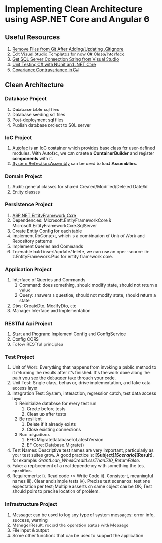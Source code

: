 # Implementing Clean Architecture using ASP.NET Core and Angular 6

## Useful Resources
1. [Remove Files from Git After Adding/Updating .Gitignore](https://eric.blog/2014/05/11/remove-files-from-git-addingupdating-gitignore/)
2. [Edit Visual Studio Templates for new C# Class/Interface](https://stackoverflow.com/questions/2072687/how-do-i-edit-the-visual-studio-templates-for-new-c-sharp-class-interface)
3. [Get SQL Server Connection String from Visual Studio](https://www.codeproject.com/Tips/592675/Get-SQL-Server-Database-Connection-String-Easily-f) 
4. [Unit Testing C# with NUnit and .NET Core](https://docs.microsoft.com/en-us/dotnet/core/testing/unit-testing-with-nunit)
5. [Covariance Contravariance in C#](http://geekswithblogs.net/abhijeetp/archive/2010/01/10/covariance-and-contravariance-in-c-4.0.aspx)

## Clean Architecture

### Database Project
1. Database table sql files
2. Database seeding sql files
3. Post-deployment sql files
4. Publish database project to SQL server

### IoC Project
1. [Autofac](https://autofaccn.readthedocs.io/en/latest/getting-started/index.html) is an IoC container which provides base class for user-defined modules. With Autofac, we can craete a **ContainerBuilder** and register **components** with it.  
2. [System.Reflection.Assembly](https://docs.microsoft.com/en-us/dotnet/api/system.reflection?view=netframework-4.7.2) can be used to load **Assemblies**.

### Domain Project
1. Audit: general classes for shared Created/Modified/Deleted Date/Id
2. Entity classes

### Persistence Project
1. [ASP.NET EntityFramework Core](https://docs.microsoft.com/en-us/ef/core/)
2. Dependencies: Microsoft.EntityFrameworkCore & Microsoft.EntityFrameworkCore.SqlServer
3. Create Entity Config for each table
4. Implement DbContext, which is a combination of Unit of Work and Repository patterns 
5. Implement Queries and Commands
6. To enable buld insert/update/delete, we can use an open-source lib: z.EntityFramework.Plus for entity framework core. 

### Application Project
1. Interface of Queries and Commands
    1. Command: does something, should modify state, should not return a value
    2. Query: answers a question, should not modify state, should return a state
2. Dtos: CreateDto, ModifyDto, etc
3. Manager Interface and Implementation

### RESTful Api Project
1. Start and Program: Implement Config and ConfigService
2. Config CORS
3. Follow RESTful principles

### Test Project
1. Unit of Work: Everything that happens from invoking a public method to it returning the results after it's finished. It's the work done along the path you see the debugger take through your code.
2. Unit Test: Single class, behavior, drive implementation, and fake data access layer
3. Integration Test: System, interaction, regression catch, test data access layer
    1. Reinitialize database for every test run
        1. Create before tests
        2. Clean up after tests
    2. Be resilient
        1. Delete if it already exists
        2. Close existing connections
    3. Run migrations
        1. EF6: MigrateDatabaseToLatestVersion
        2. EF Core: Database.Migrate()
4. Test Names: Descriptive test names are very important, particularly as your test suites grow. A good practice is: **[Subject]_[Scenario]_[Result]**, for example: *GrantLoan_WhenCreditLessThan500_ReturnFalse*.        
5. Fake: a replacement of a real dependency with something the test specifies. 
6. Requirements: 
    i). Read code >> Write Code
    ii). Consistent, meaningful names
    iii). Clear and simple tests
    iv). Precise test scenarios: test one expectation per test; Multiple asserts on same object can be OK; Test should point to precise location of problem.

### Infrastructure Project
1. Message: can be used to log any type of system messages: error, info, success, warning
2. ManagerResult: record the operation status with Message
3. File input & output
4. Some other functions that can be used to support the application  
